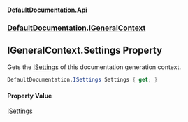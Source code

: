 #### [DefaultDocumentation\.Api](../../index.md 'index')
### [DefaultDocumentation](../../index.md#DefaultDocumentation 'DefaultDocumentation').[IGeneralContext](index.md 'DefaultDocumentation\.IGeneralContext')

## IGeneralContext\.Settings Property

Gets the [ISettings](../ISettings/index.md 'DefaultDocumentation\.ISettings') of this documentation generation context\.

```csharp
DefaultDocumentation.ISettings Settings { get; }
```

#### Property Value
[ISettings](../ISettings/index.md 'DefaultDocumentation\.ISettings')